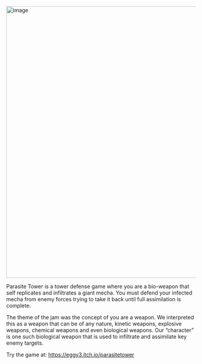 <img width="1280" height="720" alt="image" src="https://github.com/user-attachments/assets/a02455c7-8928-4ef6-b403-c74b059f89fe" />

Parasite Tower is a tower defense game where you are a bio-weapon that self replicates and infiltrates a giant mecha. 
You must defend your infected mecha from enemy forces trying to take it back until full assimilation is complete.

The theme of the jam was the concept of you are a weapon. We interpreted this as a weapon that can be of any nature, kinetic weapons, explosive weapons, chemical weapons and even biological weapons. 
Our “character” is one such biological weapon that is used to infiltrate and assimilate key enemy targets.

Try the game at: https://eggy3.itch.io/parasitetower
